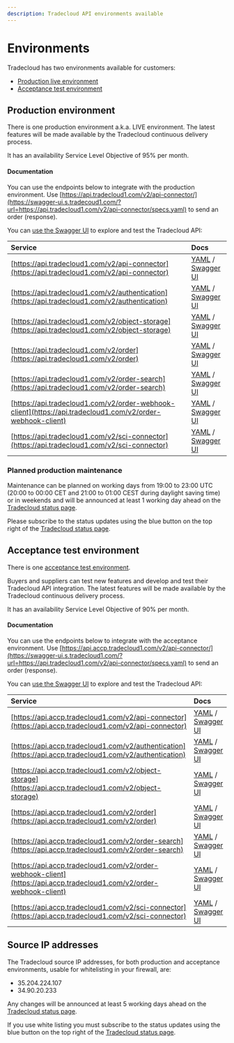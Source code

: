 ```yaml
---
description: Tradecloud API environments available
---
```


# Environments

Tradecloud has two environments available for customers:

* [Production live environment](environments.md#production-environment)
* [Acceptance test environment](environments.md#acceptance-test-environment)

## Production environment

There is one production environment a.k.a. LIVE environment. The latest features will be made available by the Tradecloud continuous delivery process.

It has an availability Service Level Objective of 95% per month.

#### Documentation

You can use the endpoints below to integrate with the production environment. Use [https://api.tradecloud1.com/v2/api-connector/](https://swagger-ui.s.tradecoud1.com/?url=https://api.tradecloud1.com/v2/api-connector/specs.yaml) to send an order \(response\).

You can [use the Swagger UI](tools/swagger-ui.md) to explore and test the Tradecloud API:

| Service | Docs |
| :--- | :--- |
| [https://api.tradecloud1.com/v2/api-connector](https://api.tradecloud1.com/v2/api-connector) | [YAML](https://api.tradecloud1.com/v2/api-connector/specs.yaml) / [Swagger UI](https://swagger-ui.s.tradecoud1.com/?url=https://api.tradecloud1.com/v2/api-connector/specs.yaml) |
| [https://api.tradecloud1.com/v2/authentication](https://api.tradecloud1.com/v2/authentication) | [YAML](https://api.tradecloud1.com/v2/authentication/specs.yaml) / [Swagger UI](https://swagger-ui.s.tradecoud1.com/?url=https://api.tradecloud1.com/v2/authentication/specs.yaml) |
| [https://api.tradecloud1.com/v2/object-storage](https://api.tradecloud1.com/v2/object-storage) | [YAML](https://api.tradecloud1.com/v2/object-storage/specs.yaml) / [Swagger UI](https://swagger-ui.s.tradecoud1.com/?url=https://api.tradecloud1.com/v2/object-storage/specs.yaml) |
| [https://api.tradecloud1.com/v2/order](https://api.tradecloud1.com/v2/order) | [YAML](https://api.tradecloud1.com/v2/order/specs.yaml) / [Swagger UI](https://swagger-ui.s.tradecoud1.com/?url=https://api.tradecloud1.com/v2/order/specs.yaml) |
| [https://api.tradecloud1.com/v2/order-search](https://api.tradecloud1.com/v2/order-search) | [YAML](https://api.tradecloud1.com/v2/order-search/specs.yaml) / [Swagger UI](https://swagger-ui.s.tradecoud1.com/?url=https://api.tradecloud1.com/v2/order-search/specs.yaml) |
| [https://api.tradecloud1.com/v2/order-webhook-client](https://api.tradecloud1.com/v2/order-webhook-client) | [YAML](https://api.tradecloud1.com/v2/order-webhook-client/specs.yaml) / [Swagger UI](https://swagger-ui.s.tradecoud1.com/?url=https://api.tradecloud1.com/v2/order-webhook-client/specs.yaml) |
| [https://api.tradecloud1.com/v2/sci-connector](https://api.tradecloud1.com/v2/sci-connector) | [YAML](https://api.tradecloud1.com/v2/sci-connector/specs.yaml) / [Swagger UI](https://swagger-ui.s.tradecoud1.com/?url=https://api.tradecloud1.com/v2/sci-connector/specs.yaml) |

### Planned production maintenance

Maintenance can be planned on working days from 19:00 to 23:00 UTC \(20:00 to 00:00 CET and 21:00 to 01:00 CEST during daylight saving time\) or in weekends and will be announced at least 1 working day ahead on the [Tradecloud status page](http://status.tradecloud1.com).

Please subscribe to the status updates using the blue button on the top right of the [Tradecloud status page](http://status.tradecloud1.com).

## Acceptance test environment

There is one [acceptance test environment](https://api.accp.tradecloud1.com).

Buyers and suppliers can test new features and develop and test their Tradecloud API integration. The latest features will be made available by the Tradecloud continuous delivery process.

It has an availability Service Level Objective of 90% per month.

#### Documentation

You can use the endpoints below to integrate with the acceptance environment. Use [https://api.accp.tradecloud1.com/v2/api-connector/](https://swagger-ui.s.tradecloud1.com/?url=https://api.tradecloud1.com/v2/api-connector/specs.yaml) to send an order \(response\).

You can [use the Swagger UI](tools/swagger-ui.md) to explore and test the Tradecloud API:

| Service | Docs |
| :--- | :--- |
| [https://api.accp.tradecloud1.com/v2/api-connector](https://api.accp.tradecloud1.com/v2/api-connector) | [YAML](https://api.accp.tradecloud1.com/v2/api-connector/specs.yaml) / [Swagger UI](https://swagger-ui.s.tradecloud1.com/?url=https://api.accp.tradecloud1.com/v2/api-connector/specs.yaml) |
| [https://api.accp.tradecloud1.com/v2/authentication](https://api.accp.tradecloud1.com/v2/authentication) | [YAML](https://api.accp.tradecloud1.com/v2/authentication/specs.yaml) / [Swagger UI](https://swagger-ui.s.tradecloud1.com/?url=https://api.accp.tradecloud1.com/v2/authentication/specs.yaml) |
| [https://api.accp.tradecloud1.com/v2/object-storage](https://api.accp.tradecloud1.com/v2/object-storage) | [YAML](https://api.accp.tradecloud1.com/v2/object-storage/specs.yaml) / [Swagger UI](https://swagger-ui.s.tradecloud1.com/?url=https://api.accp.tradecloud1.com/v2/object-storage/specs.yaml) |
| [https://api.accp.tradecloud1.com/v2/order](https://api.accp.tradecloud1.com/v2/order) | [YAML](https://api.accp.tradecloud1.com/v2/order/specs.yaml) / [Swagger UI](https://swagger-ui.s.tradecloud1.com/?url=https://api.accp.tradecloud1.com/v2/order/specs.yaml) |
| [https://api.accp.tradecloud1.com/v2/order-search](https://api.accp.tradecloud1.com/v2/order-search) | [YAML](https://api.accp.tradecloud1.com/v2/order-search/specs.yaml) / [Swagger UI](https://swagger-ui.s.tradecloud1.com/?url=https://api.accp.tradecloud1.com/v2/order-search/specs.yaml) |
| [https://api.accp.tradecloud1.com/v2/order-webhook-client](https://api.accp.tradecloud1.com/v2/order-webhook-client) | [YAML](https://api.accp.tradecloud1.com/v2/order-webhook-client/specs.yaml) / [Swagger UI](https://swagger-ui.s.tradecloud1.com/?url=https://api.accp.tradecloud1.com/v2/order-webhook-client/specs.yaml) |
| [https://api.accp.tradecloud1.com/v2/sci-connector](https://api.accp.tradecloud1.com/v2/sci-connector) | [YAML](https://api.accp.tradecloud1.com/v2/sci-connector/specs.yaml) / [Swagger UI](https://swagger-ui.s.tradecloud1.com/?url=https://api.accp.tradecloud1.com/v2/sci-connector/specs.yaml) |

## Source IP addresses

The Tradecloud source IP addresses, for both production and acceptance environments, usable for whitelisting in your firewall, are:

- 35.204.224.107
- 34.90.20.233

Any changes will be announced at least 5 working days ahead on the [Tradecloud status page](http://status.tradecloud1.com).

If you use white listing you must subscribe to the status updates using the blue button on the top right of the [Tradecloud status page](http://status.tradecloud1.com).
